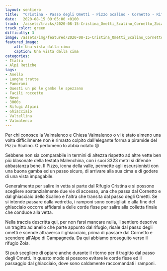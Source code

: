 ```yaml
---
layout: sentiero
title:  "Cristina - Passo degli Ometti - Pizzo Scalino - Cornetto - Rif. Zoia"
date:   2020-08-15 09:05:00 +0100
track:  /assets/tracks/2020-08-15-Cristina_Ometti_Scalino_Cornetto_Zoia.gpx
track_color: green
difficulty: 3
image: /assets/img/featured/2020-08-15-Cristina_Ometti_Scalino_Cornetto_Zoia.jpg
featured_image:
    alt: Una vista dalla cima
    caption: Una vista dalla cima
categories:
- Italia
- Alpi Retiche
tags:
- Anello
- Lunghe tratte  
- Panorami
- Questi un pò le gambe le spezzano
- Facili roccette
- Neve
- 3000s
- Rifugi Alpini
- Ghiacciaio
- Valtellina
- Valmalenco
---
```


Per chi conosce la Valmalenco e Chiesa Valmalenco o vi è stato almeno una volta difficilmente non è rimasto colpito dall'elegante forma a piramide del Pizzo Scalino. O perlomeno lo abbia notato :smile:

Sebbene non sia comparabile in termini di altezza rispetto ad altre vette ben più blasonate della testata Malenchina, con i suoi 3323 metri si difende abbastanza bene. Il Pizzo, icona della valle, permette agli escursionisti con una buona gamba ed un passo sicuro, di arrivare alla sua cima e di godere di una vista impagabile.

Generalmente per salire in vetta si parte dal Rifugio Cristina e si possono scegliere sostanzialmente due vie di accesso, una che passa dal Cornetto e dal ghiacciaio dello Scalino e l'altra che transita dal passo degli Ometti.
Se si intende passare dalla vedretta, i ramponi sono consigliati e alla fine del ghiacciaio occorre affidarsi a delle corde fisse per salire alla colletta finale che conduce alla vetta.

Nella traccia descritta qui, per non farsi mancare nulla, il sentiero descrive un tragitto ad anello che parte appunto dal rifugio, risale dal passo degli ometti e scende attraverso il ghiacciaio, prima di passare dal Cornetto e scendere all'Alpe di Campagneda. Da qui abbiamo proseguito verso il rifugio Zoia.

Si può scegliere di optare anche durante il ritorno per il tragitto dal passo degli Ometti. In questo modo si possono evitare le corde fisse ed il passaggio dal ghiacciaio, dove sono caldamente raccomandati i ramponi.